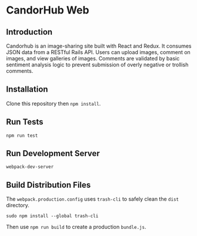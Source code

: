 # CandorHub Web

## Introduction

Candorhub is an image-sharing site built with React and Redux. It consumes JSON data from a RESTful Rails API. Users can upload images, comment on images, and view galleries of images. Comments are validated by basic sentiment analysis logic to prevent submission of overly negative or trollish comments.

## Installation

Clone this repository then `npm install`.

## Run Tests

`npm run test`

## Run Development Server

`webpack-dev-server`

## Build Distribution Files

The `webpack.production.config` uses `trash-cli` to safely clean the `dist` directory.

`sudo npm install --global trash-cli`

Then use `npm run build` to create a production `bundle.js`.
